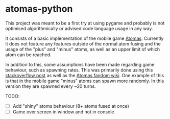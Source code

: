 # atomas-python 

This project was meant to be a first try at using pygame and probably is not optimised algorithmically or advised code language usage in any way.

It consists of a basic implementation of the mobile game [Atomas](http://sirnic.com/atomas/). Currently it does not feature any features outside of the normal atom fusing and the usage of the "plus" and "minus" atoms, as well as an upper limit of which atom can be reached.

In addition to this, some assumptions have been made regarding game behaviour, such as spawning rates. This was primarily done using this [stackoverflow post](https://gaming.stackexchange.com/questions/255280/in-atomas-what-determines-the-next-element-a-player-receives) as well as the [Atomas fandom wiki](https://atomas.fandom.com/wiki/Atomas_Wiki). One example of this is that in the mobile game "minus" atoms can spawn more randomly. In this version they are spawned every ~20 turns.

TODO:
- [ ] Add "shiny" atoms behaviour (8+ atoms fused at once)
- [ ] Game over screen in window and not in console